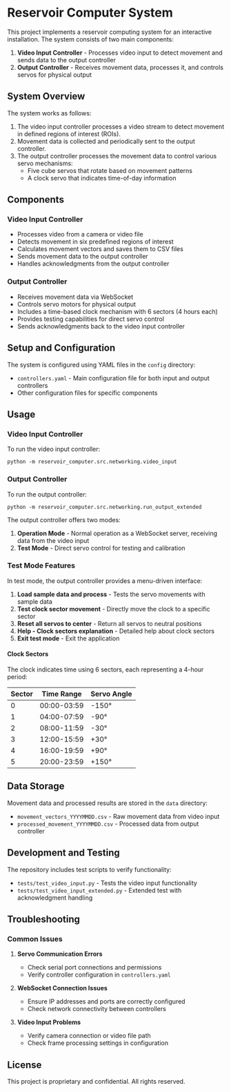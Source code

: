 # Reservoir Computer System

This project implements a reservoir computing system for an interactive installation. The system consists of two main components:

1. **Video Input Controller** - Processes video input to detect movement and sends data to the output controller
2. **Output Controller** - Receives movement data, processes it, and controls servos for physical output

## System Overview

The system works as follows:

1. The video input controller processes a video stream to detect movement in defined regions of interest (ROIs).
2. Movement data is collected and periodically sent to the output controller.
3. The output controller processes the movement data to control various servo mechanisms:
   - Five cube servos that rotate based on movement patterns
   - A clock servo that indicates time-of-day information

## Components

### Video Input Controller

- Processes video from a camera or video file
- Detects movement in six predefined regions of interest
- Calculates movement vectors and saves them to CSV files
- Sends movement data to the output controller
- Handles acknowledgments from the output controller

### Output Controller

- Receives movement data via WebSocket
- Controls servo motors for physical output
- Includes a time-based clock mechanism with 6 sectors (4 hours each)
- Provides testing capabilities for direct servo control
- Sends acknowledgments back to the video input controller

## Setup and Configuration

The system is configured using YAML files in the `config` directory:

- `controllers.yaml` - Main configuration file for both input and output controllers
- Other configuration files for specific components

## Usage

### Video Input Controller

To run the video input controller:

```
python -m reservoir_computer.src.networking.video_input
```

### Output Controller

To run the output controller:

```
python -m reservoir_computer.src.networking.run_output_extended
```

The output controller offers two modes:
1. **Operation Mode** - Normal operation as a WebSocket server, receiving data from the video input
2. **Test Mode** - Direct servo control for testing and calibration

### Test Mode Features

In test mode, the output controller provides a menu-driven interface:

1. **Load sample data and process** - Tests the servo movements with sample data
2. **Test clock sector movement** - Directly move the clock to a specific sector
3. **Reset all servos to center** - Return all servos to neutral positions
4. **Help - Clock sectors explanation** - Detailed help about clock sectors
5. **Exit test mode** - Exit the application

#### Clock Sectors

The clock indicates time using 6 sectors, each representing a 4-hour period:

| Sector | Time Range | Servo Angle |
|--------|------------|-------------|
| 0 | 00:00-03:59 | -150° |
| 1 | 04:00-07:59 | -90°  |
| 2 | 08:00-11:59 | -30°  |
| 3 | 12:00-15:59 | +30°  |
| 4 | 16:00-19:59 | +90°  |
| 5 | 20:00-23:59 | +150° |

## Data Storage

Movement data and processed results are stored in the `data` directory:
- `movement_vectors_YYYYMMDD.csv` - Raw movement data from video input
- `processed_movement_YYYYMMDD.csv` - Processed data from output controller

## Development and Testing

The repository includes test scripts to verify functionality:

- `tests/test_video_input.py` - Tests the video input functionality
- `tests/test_video_input_extended.py` - Extended test with acknowledgment handling

## Troubleshooting

### Common Issues

1. **Servo Communication Errors**
   - Check serial port connections and permissions
   - Verify controller configuration in `controllers.yaml`

2. **WebSocket Connection Issues**
   - Ensure IP addresses and ports are correctly configured
   - Check network connectivity between controllers

3. **Video Input Problems**
   - Verify camera connection or video file path
   - Check frame processing settings in configuration

## License

This project is proprietary and confidential. All rights reserved.
